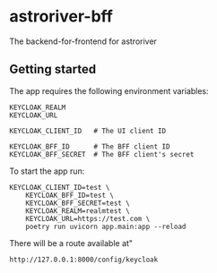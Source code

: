 # astroriver-bff
The backend-for-frontend for astroriver


## Getting started

The app requires the following environment variables:
```
KEYCLOAK_REALM
KEYCLOAK_URL

KEYCLOAK_CLIENT_ID   # The UI client ID

KEYCLOAK_BFF_ID      # The BFF client ID
KEYCLOAK_BFF_SECRET  # The BFF client's secret
```

To start the app run:

```
KEYCLOAK_CLIENT_ID=test \
    KEYCLOAK_BFF_ID=test \
    KEYCLOAK_BFF_SECRET=test \
    KEYCLOAK_REALM=realmtest \
    KEYCLOAK_URL=https://test.com \
    poetry run uvicorn app.main:app --reload
```

There will be a route available at"

```
http://127.0.0.1:8000/config/keycloak
```
